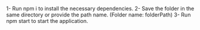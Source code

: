 1- Run npm i to install the necessary dependencies.
2- Save the folder in the same directory or provide the path name. (Folder name: folderPath)
3- Run npm start to start the application.

